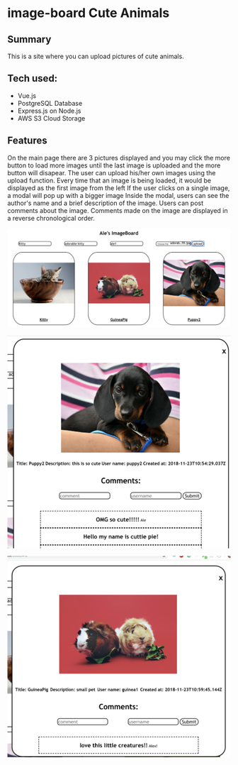 # image-board Cute Animals


## Summary

This is a site where you can upload pictures of cute animals. 

## Tech used:

- Vue.js
- PostgreSQL Database
- Express.js on Node.js
- AWS S3 Cloud Storage

## Features

On the main page there are 3 pictures displayed and you may click the more button to load more images until the last image 
is uploaded and the more button will disapear. 
The user can upload his/her own images using the upload function.
Every time that an image is being loaded, it would be displayed as the first image from the left
If the user clicks on a single image, a modal will pop up with a bigger image 
Inside the modal, users can see the author's name and a brief description of the image.
Users can post comments about the image.
Comments made on the image are displayed in a reverse chronological order.

![ib1](/ib1.png)


![ib2](/ib2.png)


![ib3](/ib3.png)
